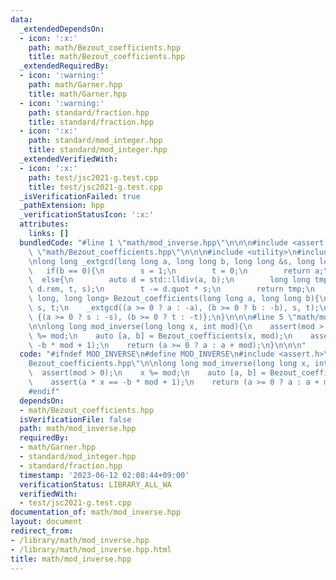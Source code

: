```yaml
---
data:
  _extendedDependsOn:
  - icon: ':x:'
    path: math/Bezout_coefficients.hpp
    title: math/Bezout_coefficients.hpp
  _extendedRequiredBy:
  - icon: ':warning:'
    path: math/Garner.hpp
    title: math/Garner.hpp
  - icon: ':warning:'
    path: standard/fraction.hpp
    title: standard/fraction.hpp
  - icon: ':x:'
    path: standard/mod_integer.hpp
    title: standard/mod_integer.hpp
  _extendedVerifiedWith:
  - icon: ':x:'
    path: test/jsc2021-g.test.cpp
    title: test/jsc2021-g.test.cpp
  _isVerificationFailed: true
  _pathExtension: hpp
  _verificationStatusIcon: ':x:'
  attributes:
    links: []
  bundledCode: "#line 1 \"math/mod_inverse.hpp\"\n\n\n#include <assert.h>\n#line 1\
    \ \"math/Bezout_coefficients.hpp\"\n\n\n#include <utility>\n#include <cstdlib>\n\
    \nlong long _extgcd(long long a, long long b, long long &s, long long &t){\n \
    \   if(b == 0){\n        s = 1;\n        t = 0;\n        return a;\n    }\n  \
    \  else{\n        auto d = std::lldiv(a, b);\n        long long tmp = _extgcd(b,\
    \ d.rem, t, s);\n        t -= d.quot * s;\n        return tmp;\n    }\n}\n\nstd::pair<long\
    \ long, long long> Bezout_coefficients(long long a, long long b){\n    long long\
    \ s, t;\n    _extgcd((a >= 0 ? a : -a), (b >= 0 ? b : -b), s, t);\n    return\
    \ {(a >= 0 ? s : -s), (b >= 0 ? t : -t)};\n}\n\n\n#line 5 \"math/mod_inverse.hpp\"\
    \n\nlong long mod_inverse(long long x, int mod){\n    assert(mod > 0);\n    x\
    \ %= mod;\n    auto [a, b] = Bezout_coefficients(x, mod);\n    assert(a * x ==\
    \ -b * mod + 1);\n    return (a >= 0 ? a : a + mod);\n}\n\n\n"
  code: "#ifndef MOD_INVERSE\n#define MOD_INVERSE\n#include <assert.h>\n#include \"\
    Bezout_coefficients.hpp\"\n\nlong long mod_inverse(long long x, int mod){\n  \
    \  assert(mod > 0);\n    x %= mod;\n    auto [a, b] = Bezout_coefficients(x, mod);\n\
    \    assert(a * x == -b * mod + 1);\n    return (a >= 0 ? a : a + mod);\n}\n\n\
    #endif"
  dependsOn:
  - math/Bezout_coefficients.hpp
  isVerificationFile: false
  path: math/mod_inverse.hpp
  requiredBy:
  - math/Garner.hpp
  - standard/mod_integer.hpp
  - standard/fraction.hpp
  timestamp: '2023-06-12 02:08:44+09:00'
  verificationStatus: LIBRARY_ALL_WA
  verifiedWith:
  - test/jsc2021-g.test.cpp
documentation_of: math/mod_inverse.hpp
layout: document
redirect_from:
- /library/math/mod_inverse.hpp
- /library/math/mod_inverse.hpp.html
title: math/mod_inverse.hpp
---
```

